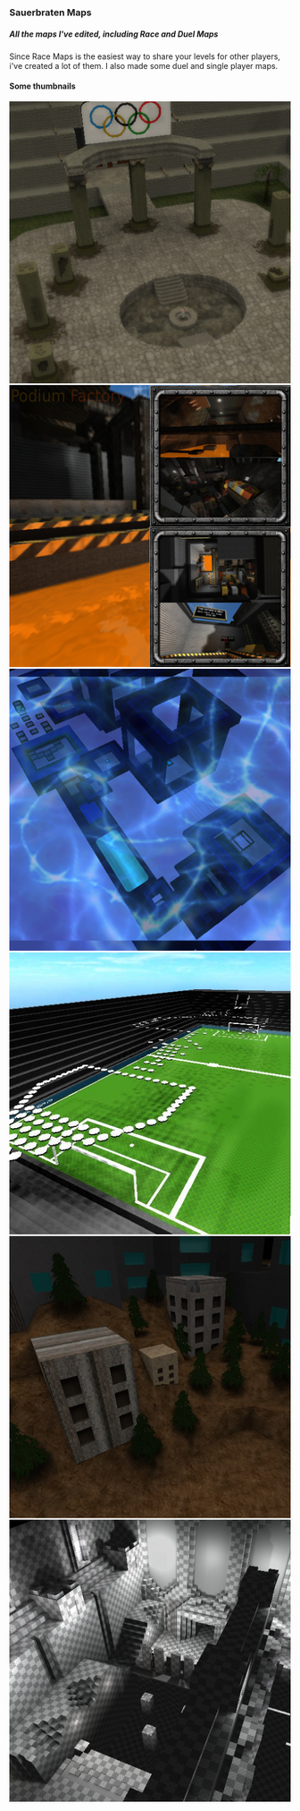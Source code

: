 ### Sauerbraten Maps
##### All the maps I've edited, including Race and Duel Maps
Since Race Maps is the easiest way to share your levels for other players, i've created a lot of them. 
I also made some duel and single player maps.
#### Some thumbnails
![BrazilRace-09](https://raw.githubusercontent.com/SalatielSauer/Sauerbraten-Content/master/Maps/Races/BrazilRace-09.jpg)
![Podium-Factory-02](https://github.com/SalatielSauer/Sauerbraten-Content/blob/master/Maps/Races/Podium-Factory-02.jpg?raw=true)
![PlasmaStorm](https://github.com/SalatielSauer/Sauerbraten-Content/blob/master/Maps/Races/PlasmaStorm.jpg?raw=true)
![BrazilRace-05](https://github.com/SalatielSauer/Sauerbraten-Content/blob/master/Maps/Races/BrazilRace-05.jpg?raw=true)
![BrazilRace-02](https://github.com/SalatielSauer/Sauerbraten-Content/blob/master/Maps/Races/BrazilRace-02.jpg?raw=true)
![WhoNeedTextures](https://github.com/SalatielSauer/Sauerbraten-Content/blob/master/Maps/Races/WhoNeedTextures.jpg?raw=true)
